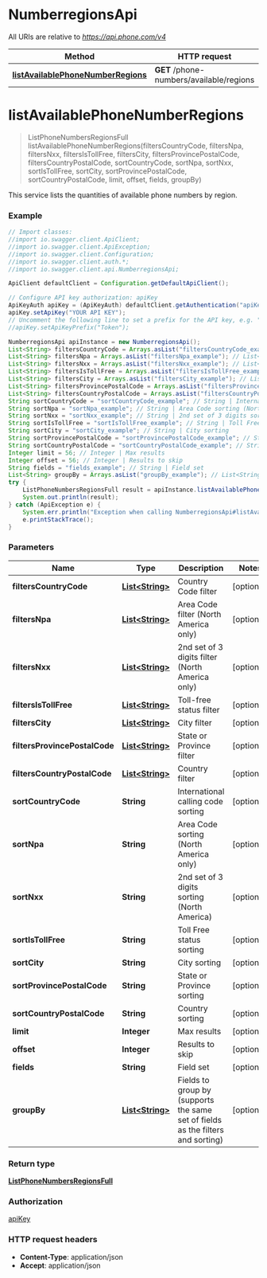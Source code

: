 # NumberregionsApi

All URIs are relative to *https://api.phone.com/v4*

Method | HTTP request | Description
------------- | ------------- | -------------
[**listAvailablePhoneNumberRegions**](NumberregionsApi.md#listAvailablePhoneNumberRegions) | **GET** /phone-numbers/available/regions | 


<a name="listAvailablePhoneNumberRegions"></a>
# **listAvailablePhoneNumberRegions**
> ListPhoneNumbersRegionsFull listAvailablePhoneNumberRegions(filtersCountryCode, filtersNpa, filtersNxx, filtersIsTollFree, filtersCity, filtersProvincePostalCode, filtersCountryPostalCode, sortCountryCode, sortNpa, sortNxx, sortIsTollFree, sortCity, sortProvincePostalCode, sortCountryPostalCode, limit, offset, fields, groupBy)



This service lists the quantities of available phone numbers by region.

### Example
```java
// Import classes:
//import io.swagger.client.ApiClient;
//import io.swagger.client.ApiException;
//import io.swagger.client.Configuration;
//import io.swagger.client.auth.*;
//import io.swagger.client.api.NumberregionsApi;

ApiClient defaultClient = Configuration.getDefaultApiClient();

// Configure API key authorization: apiKey
ApiKeyAuth apiKey = (ApiKeyAuth) defaultClient.getAuthentication("apiKey");
apiKey.setApiKey("YOUR API KEY");
// Uncomment the following line to set a prefix for the API key, e.g. "Token" (defaults to null)
//apiKey.setApiKeyPrefix("Token");

NumberregionsApi apiInstance = new NumberregionsApi();
List<String> filtersCountryCode = Arrays.asList("filtersCountryCode_example"); // List<String> | Country Code filter
List<String> filtersNpa = Arrays.asList("filtersNpa_example"); // List<String> | Area Code filter (North America only)
List<String> filtersNxx = Arrays.asList("filtersNxx_example"); // List<String> | 2nd set of 3 digits filter (North America only)
List<String> filtersIsTollFree = Arrays.asList("filtersIsTollFree_example"); // List<String> | Toll-free status filter
List<String> filtersCity = Arrays.asList("filtersCity_example"); // List<String> | City filter
List<String> filtersProvincePostalCode = Arrays.asList("filtersProvincePostalCode_example"); // List<String> | State or Province filter
List<String> filtersCountryPostalCode = Arrays.asList("filtersCountryPostalCode_example"); // List<String> | Country filter
String sortCountryCode = "sortCountryCode_example"; // String | International calling code sorting
String sortNpa = "sortNpa_example"; // String | Area Code sorting (North America only)
String sortNxx = "sortNxx_example"; // String | 2nd set of 3 digits sorting (North America)
String sortIsTollFree = "sortIsTollFree_example"; // String | Toll Free status sorting
String sortCity = "sortCity_example"; // String | City sorting
String sortProvincePostalCode = "sortProvincePostalCode_example"; // String | State or Province sorting
String sortCountryPostalCode = "sortCountryPostalCode_example"; // String | Country sorting
Integer limit = 56; // Integer | Max results
Integer offset = 56; // Integer | Results to skip
String fields = "fields_example"; // String | Field set
List<String> groupBy = Arrays.asList("groupBy_example"); // List<String> | Fields to group by (supports the same set of fields as the filters and sorting)
try {
    ListPhoneNumbersRegionsFull result = apiInstance.listAvailablePhoneNumberRegions(filtersCountryCode, filtersNpa, filtersNxx, filtersIsTollFree, filtersCity, filtersProvincePostalCode, filtersCountryPostalCode, sortCountryCode, sortNpa, sortNxx, sortIsTollFree, sortCity, sortProvincePostalCode, sortCountryPostalCode, limit, offset, fields, groupBy);
    System.out.println(result);
} catch (ApiException e) {
    System.err.println("Exception when calling NumberregionsApi#listAvailablePhoneNumberRegions");
    e.printStackTrace();
}
```

### Parameters

Name | Type | Description  | Notes
------------- | ------------- | ------------- | -------------
 **filtersCountryCode** | [**List&lt;String&gt;**](String.md)| Country Code filter | [optional]
 **filtersNpa** | [**List&lt;String&gt;**](String.md)| Area Code filter (North America only) | [optional]
 **filtersNxx** | [**List&lt;String&gt;**](String.md)| 2nd set of 3 digits filter (North America only) | [optional]
 **filtersIsTollFree** | [**List&lt;String&gt;**](String.md)| Toll-free status filter | [optional]
 **filtersCity** | [**List&lt;String&gt;**](String.md)| City filter | [optional]
 **filtersProvincePostalCode** | [**List&lt;String&gt;**](String.md)| State or Province filter | [optional]
 **filtersCountryPostalCode** | [**List&lt;String&gt;**](String.md)| Country filter | [optional]
 **sortCountryCode** | **String**| International calling code sorting | [optional]
 **sortNpa** | **String**| Area Code sorting (North America only) | [optional]
 **sortNxx** | **String**| 2nd set of 3 digits sorting (North America) | [optional]
 **sortIsTollFree** | **String**| Toll Free status sorting | [optional]
 **sortCity** | **String**| City sorting | [optional]
 **sortProvincePostalCode** | **String**| State or Province sorting | [optional]
 **sortCountryPostalCode** | **String**| Country sorting | [optional]
 **limit** | **Integer**| Max results | [optional]
 **offset** | **Integer**| Results to skip | [optional]
 **fields** | **String**| Field set | [optional]
 **groupBy** | [**List&lt;String&gt;**](String.md)| Fields to group by (supports the same set of fields as the filters and sorting) | [optional]

### Return type

[**ListPhoneNumbersRegionsFull**](ListPhoneNumbersRegionsFull.md)

### Authorization

[apiKey](../README.md#apiKey)

### HTTP request headers

 - **Content-Type**: application/json
 - **Accept**: application/json

